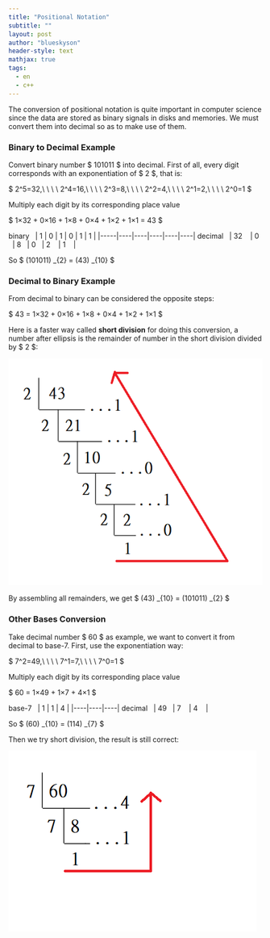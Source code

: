 ```yaml
---
title: "Positional Notation"
subtitle: ""
layout: post
author: "blueskyson"
header-style: text
mathjax: true
tags:
  - en
  - c++
---
```


The conversion of positional notation is quite important in computer science since the data are stored as binary signals in disks and memories. We must convert them into decimal so as to make use of them.

### Binary to Decimal Example

Convert binary number $ 101011 $ into decimal. First of all, every digit corresponds with an exponentiation of $ 2 $, that is:

$ 2^5=32,\\ \\ \\ \\ 2^4=16,\\ \\ \\ \\ 2^3=8,\\ \\ \\ \\ 2^2=4,\\ \\ \\ \\ 2^1=2,\\ \\ \\ \\ 2^0=1 $

Multiply each digit by its corresponding place value  

$ 1×32 + 0×16 + 1×8 + 0×4 + 1×2 + 1×1 = 43 $

binary &nbsp;&nbsp;|  1  | 0  | 1  | 0  | 1  | 1  |
                   |-----|----|----|----|----|----|
decimal &nbsp;&nbsp;| 32 &nbsp;&nbsp; | 0  &nbsp;&nbsp;|  8 &nbsp;&nbsp;|  0&nbsp;&nbsp; | 2 &nbsp;&nbsp; | 1 &nbsp;&nbsp; |

So $ (101011) _{2} = (43) _{10} $

### Decimal to Binary Example

From decimal to binary can be considered the opposite steps:

$ 43 = 1×32 + 0×16 + 1×8 + 0×4 + 1×2 + 1×1 $

Here is a faster way called **short division** for doing this conversion, a  number after ellipsis is the remainder of number in the short division divided by $ 2 $:

[![short-division](https://raw.githubusercontent.com/blueskyson/image-host/master/short-division.png)](https://raw.githubusercontent.com/blueskyson/image-host/master/short-division.png)

By assembling all remainders, we get $ (43) _{10} = (101011) _{2} $

### Other Bases Conversion

Take decimal number $ 60 $ as example, we want to convert it from decimal to base-7. First, use the exponentiation way:

$ 7^2=49,\\ \\ \\ \\ 7^1=7,\\ \\ \\ \\ 7^0=1 $

Multiply each digit by its corresponding place value  

$ 60 = 1×49 + 1×7 + 4×1 $

base-7 &nbsp;&nbsp;| 1  | 1  | 4  |
                   |----|----|----|
decimal &nbsp;&nbsp;|  49&nbsp;&nbsp; | 7 &nbsp;&nbsp; | 4 &nbsp;&nbsp; |

So $ (60) _{10} = (114) _{7} $

Then we try short division, the result is still correct:

[![short-division-2](https://raw.githubusercontent.com/blueskyson/image-host/master/short-division-2.png)](https://raw.githubusercontent.com/blueskyson/image-host/master/short-division-2.png)
